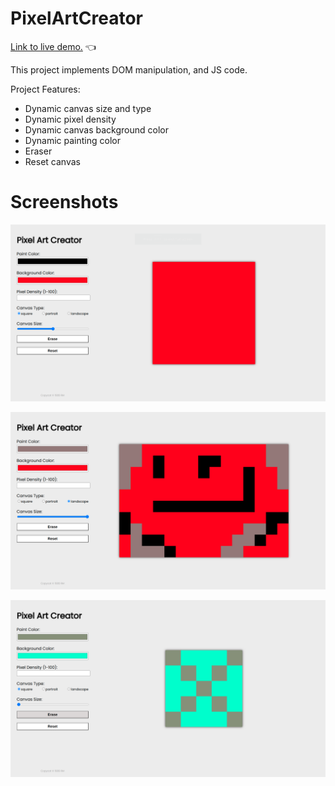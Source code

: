 # PixelArtCreator

[Link to live demo.](https://rosendo-martinez.github.io/pixel-art/) 👈

This project implements DOM manipulation, and JS code. 

Project Features:
- Dynamic canvas size and type
- Dynamic pixel density
- Dynamic canvas background color
- Dynamic painting color
- Eraser
- Reset canvas 

# Screenshots

![Screenshot](images/Screenshot1.png "Screenshot 1")

![Screenshot](images/Screenshot2.png "Screenshot 2")

![Screenshot](images/Screenshot3.png "Screenshot 3")
